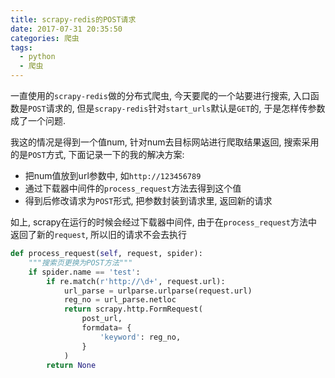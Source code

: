 ```yaml
---
title: scrapy-redis的POST请求
date: 2017-07-31 20:35:50
categories: 爬虫
tags:
  - python
  - 爬虫
---
```


一直使用的`scrapy-redis`做的分布式爬虫, 今天要爬的一个站要进行搜索, 入口函数是`POST`请求的, 但是`scrapy-redis`针对`start_urls`默认是`GET`的, 于是怎样传参数成了一个问题.



我这的情况是得到一个值num, 针对num去目标网站进行爬取结果返回, 搜索采用的是`POST`方式, 下面记录一下的我的解决方案:

- 把num值放到url参数中, 如`http://123456789`
- 通过下载器中间件的`process_request`方法去得到这个值
- 得到后修改请求为`POST`形式, 把参数封装到请求里, 返回新的请求

如上, scrapy在运行的时候会经过下载器中间件, 由于在`process_request`方法中返回了新的`request`, 所以旧的请求不会去执行

<!--more-->

```python
def process_request(self, request, spider):
    """搜索页更换为POST方法"""
    if spider.name == 'test':
        if re.match(r'http://\d+', request.url):
            url_parse = urlparse.urlparse(request.url)
            reg_no = url_parse.netloc
            return scrapy.http.FormRequest(
                post_url,
                formdata= {
                    'keyword': reg_no,
                }
            )
        return None
```




